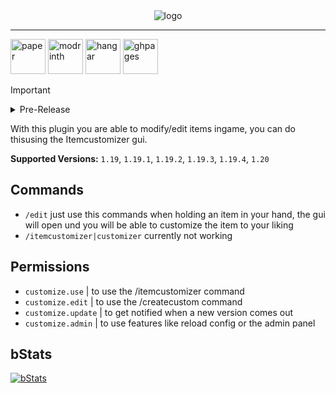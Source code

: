 <div align="center">
  <img alt="logo" src="https://github.com/Vxrpenter/Itemcustomizer/assets/110356385/d6179a53-b250-4d28-b4d1-2fa0bdfede0a">
</div>

---

[<img alt="paper" height="56" src="https://cdn.jsdelivr.net/npm/@intergrav/devins-badges@3/assets/cozy/supported/paper_vector.svg"/>](https://papermc.io/)
[<img alt="modrinth" height="56" src="https://cdn.jsdelivr.net/npm/@intergrav/devins-badges@3/assets/cozy/available/modrinth_vector.svg">](https://modrinth.com/plugin/itemcustomizer)
[<img alt="hangar" height="56" src="https://cdn.jsdelivr.net/npm/@intergrav/devins-badges@3/assets/cozy/available/hangar_vector.svg">](https://hangar.papermc.io/Vxrpenter/Itemcustomizer)
[<img alt="ghpages" height="56" src="https://cdn.jsdelivr.net/npm/@intergrav/devins-badges@3/assets/cozy/documentation/ghpages_vector.svg">](https://github.com/Vxrpenter/Itemcustomizer/wiki)
> [!IMPORTANT]
> <details>
> <summary>Pre-Release</summary>
>   This plugin is a pre-release, some features may not work yet or bugs may occur!!!
> </details>

With this plugin you are able to modify/edit items ingame, you can do thisusing the Itemcustomizer gui.

**Supported Versions:** `1.19`, `1.19.1`, `1.19.2`, `1.19.3`, `1.19.4`, `1.20`

## Commands

- `/edit` just use this commands when holding an item in your hand, the gui will open und you
                 will be able to customize the item to your liking
- `/itemcustomizer|customizer` currently not working

## Permissions
- `customize.use` | to use the /itemcustomizer command
- `customize.edit` | to use the /createcustom command
- `customize.update` | to get notified when a new version comes out
- `customize.admin` | to use features like reload config or the admin panel

## bStats
[<img alt="bStats" src="https://bstats.org/signatures/bukkit/Itemcustomizer.svg"/>](https://bstats.org/plugin/bukkit/Itemcustomizer/20886)

